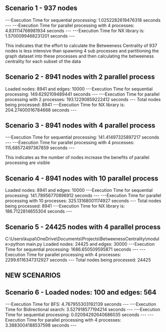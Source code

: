 

## Scenario 1 - 937 nodes


---Execution Time for sequential processing: 1.0252282619476318 seconds ---
---Execution Time for parallel processing with 4 processes: 4.831114768981934 seconds ---
---Execution Time for NX library is: 1.5700099468231201 seconds ---

This indicates that the effort to calculate the Betweeness Centrality of 937 nodes is less intensive than spawning 4 sub processes and partitioning the graph dataset into these processes and then calculating the betweeness centrality for each subset of the data

## Scenario 2 - 8941 nodes with 2 parallel process

Loaded nodes: 8941 and edges: 10000
---Execution Time for sequential processing: 149.6292109489441 seconds ---
---Execution Time for parallel processing with 2 processes: 193.12290859222412 seconds ---
Total nodes being processed: 8941
---Execution Time for NX library is: 204.27400016784668 seconds ---

## Scenario 3 - 8941 nodes with 4 parallel process

---Execution Time for sequential processing: 141.41497325897217 seconds ---
---Execution Time for parallel processing with 4 processes: 115.68572497367859 seconds ---


This indicates as the number of nodes increase the benefits of parallel processing are visible

## Scenario 4 - 8941 nodes with 10 parallel process

Loaded nodes: 8941 and edges: 10000
---Execution Time for sequential processing: 141.78956770896912 seconds ---
---Execution Time for parallel processing with 10 processes: 325.13168001174927 seconds ---
Total nodes being processed: 8941
---Execution Time for NX library is: 186.7122814655304 seconds ---

## Scenario 5 - 24425 nodes with 4 parallel process

C:\Users\kupal\OneDrive\Documents\Projects\BetweenessCentrality\module>python main.py
Loaded nodes: 24425 and edges: 30000
---Execution Time for sequential processing: 1686.650509595871 seconds ---
---Execution Time for parallel processing with 4 processes: 2299.6116347312927 seconds ---
Total nodes being processed: 24425


## NEW SCENARIOS
## Scenario 6 - Loaded nodes: 100 and edges: 564
---Execution Time for BFS: 4.767955303192139 seconds ---
---Execution Time for Bidirectional search: 3.527918577194214 seconds ---
---Execution Time for sequential processing: 0.02094292640686035 seconds ---
---Execution Time for parallel processing with 4 processes: 3.3883004188537598 seconds ---


